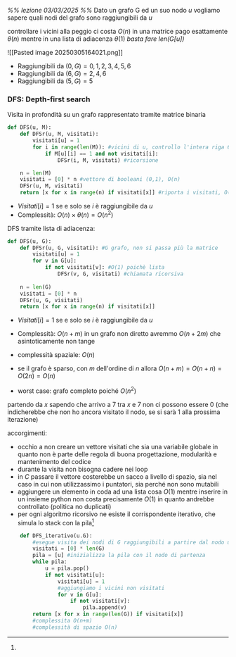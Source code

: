 *%% lezione 03/03/2025 %%*
Dato un grafo G ed un suo nodo $u$ vogliamo sapere quali nodi del grafo sono raggiungibili da $u$

controllare i vicini alla peggio ci costa $O(n)$
in una matrice pago esattamente $\theta(n)$
mentre in una lista di adiacenza $\theta(1)$ *basta fare $len(G[u])$*


![[Pasted image 20250305164021.png]]
- Raggiungibili da $(0,G)={0,1,2,3,4,5,6}$
- Raggiungibili da $(6,G)={2,4,6}$
- Raggiungibili da $(5,G)={5}$

### DFS: Depth-first search
Visita in profondità su un grafo rappresentato tramite matrice binaria
```python 
def DFS(u, M): 
	def DFSr(u, M, visitati):
		visitati[u] = 1
		for i in range(len(M)): #vicini di u, controllo l'intera riga θ(n)
			if M[u][i] == 1 and not visitati[i]:
				DFSr(i, M, visitati) #ricorsione

	n = len(M)
	visitati = [0] * n #vettore di booleani (0,1), O(n)
	DFSr(u, M, visitati)
	return [x for x in range(n) if visitati[x]] #riporta i visitati, O(n)
```
- $Visitati[i]=1$  se e solo se $i$ è raggiungibile da $u$
- Complessità: $O(n)\times\theta(n)=O(n^2)$

DFS tramite lista di adiacenza:
```python 
def DFS(u, G):
	def DFSr(u, G, visitati): #G grafo, non si passa più la matrice
		visitati[u] = 1
		for v in G[u]:
			if not visitati[v]: #O(1) poichè lista 
				DFSr(v, G, visitati) #chiamata ricorsiva
				
	n = len(G)
	visitati = [0] * n
	DFSr(u, G, visitati)
	return [x for x in range(n) if visitati[x]]
```
- $Visitati[i]=1$  se e solo se $i$ è raggiungibile da $u$
- Complessità: $O(n+m)$
	in un grafo non diretto avremmo $O(n+2m)$ che asintoticamente non tange
- complessità spaziale: $O(n)$
- se il grafo è sparso, con $m$ dell'ordine di $n$ allora $O(n+m)=O(n+n)=O(2n)=O(n)$

- worst case: grafo completo poiché $O(n^2)$


partendo da $x$ sapendo che arrivo a $7$ tra $x$ e $7$ non ci possono essere $0$ (che indicherebbe che non ho ancora visitato il nodo, se si sarà $1$ alla prossima iterazione)

accorgimenti:
- occhio a non creare un vettore visitati che sia una variabile globale in quanto non è parte delle regola di buona progettazione, modularità e mantenimento del codice
- durante la visita non bisogna cadere nei loop
- in $C$ passare il vettore costerebbe un sacco a livello di spazio, sia nel caso in cui non utilizzassimo i puntatori, sia perché non sono mutabili
- aggiungere un elemento in coda ad una lista cosa $O(1)$
	mentre inserire in un insieme python non costa precisamente $O(1)$ in quanto andrebbe controllato (politica no duplicati)
- per ogni algoritmo ricorsivo ne esiste il corrispondente iterativo, che simula lo stack con la pila[^1]


[^1]: 
```python 
	def DFS_iterativo(u.G):
		#esegue visita dei nodi di G raggiungibili a partire dal nodo u
		visitati = [0] * len(G)
		pila = [u] #inizializza la pila con il nodo di partenza
		while pila:
			u = pila.pop()
			if not visitati[u]:
				visitati[u] = 1
				#aggiungiamo i vicini non visitati
				for v in G[u]:
					if not visitati[v]:
						pila.append(v)
		return [x for x in range(len(G)) if visitati[x]]
		#complessita O(n+m)
		#complessità di spazio O(n)
```